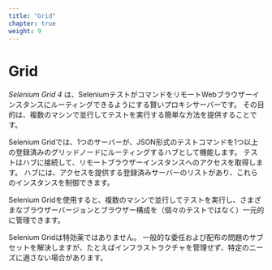 ```yaml
---
title: "Grid"
chapter: true
weight: 9
---
```



# Grid

_Selenium Grid 4_ は、SeleniumテストがコマンドをリモートWebブラウザーインスタンスにルーティングできるようにする賢いプロキシサーバーです。
その目的は、複数のマシンで並行してテストを実行する簡単な方法を提供することです。

Selenium Gridでは、1つのサーバーが、JSON形式のテストコマンドを1つ以上の登録済みのグリッドノードにルーティングするハブとして機能します。
テストはハブに接続して、リモートブラウザーインスタンスへのアクセスを取得します。
ハブには、アクセスを提供する登録済みサーバーのリストがあり、これらのインスタンスを制御できます。

Selenium Gridを使用すると、複数のマシンで並行してテストを実行し、さまざまなブラウザーバージョンとブラウザー構成を（個々のテストではなく）一元的に管理できます。

Selenium Gridは特効薬ではありません。
一般的な委任および配布の問題のサブセットを解決しますが、たとえばインフラストラクチャを管理せず、特定のニーズに適さない場合があります。
